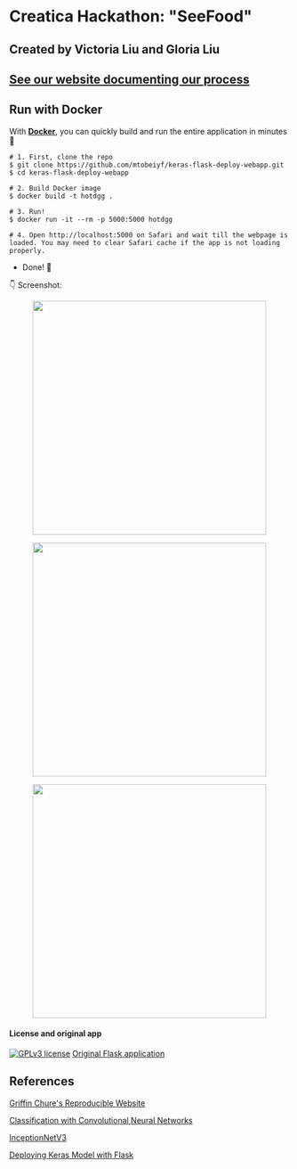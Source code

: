 # Creatica Hackathon: "SeeFood"

## Created by Victoria Liu and Gloria Liu

## [See our website documenting our process](https://liuvictoria.github.io/creatica)


## Run with Docker

With **[Docker](https://www.docker.com)**, you can quickly build and run the entire application in minutes :whale:

```shell
# 1. First, clone the repo
$ git clone https://github.com/mtobeiyf/keras-flask-deploy-webapp.git
$ cd keras-flask-deploy-webapp

# 2. Build Docker image
$ docker build -t hotdgg .

# 3. Run!
$ docker run -it --rm -p 5000:5000 hotdgg

# 4. Open http://localhost:5000 on Safari and wait till the webpage is loaded. You may need to clear Safari cache if the app is not loading properly.
```

- Done! :tada:

:point_down: Screenshot:

<p align="center">
  <img src="https://user-images.githubusercontent.com/66798771/99161140-f3261b00-26bc-11eb-8d80-3db72b97a79f.png" height="420px" alt="">
</p>

<p align="center">
  <img src="https://user-images.githubusercontent.com/66798771/99161154-2668aa00-26bd-11eb-973e-e6b3deddfedb.png" height="420px" alt="">
</p>

<p align="center">
  <img src="https://user-images.githubusercontent.com/66798771/99161162-37192000-26bd-11eb-8ea7-2fe07dc95f40.png" height="420px" alt="">
</p>



#### License and original app

[![GPLv3 license](https://img.shields.io/badge/License-GPLv3-blue.svg)](http://perso.crans.org/besson/LICENSE.html)
[Original Flask application](https://github.com/mtobeiyf/keras-flask-deploy-webapp)


## References
[Griffin Chure's Reproducible Website](https://github.com/gchure/reproducible_website)

[Classification with Convolutional Neural Networks](https://towardsdatascience.com/building-the-hotdog-not-hotdog-classifier-from-hbos-silicon-valley-c0cb2317711f)

[InceptionNetV3](https://keras.io/api/applications/inceptionv3/)

[Deploying Keras Model with Flask](https://github.com/mtobeiyf/keras-flask-deploy-webapp)
